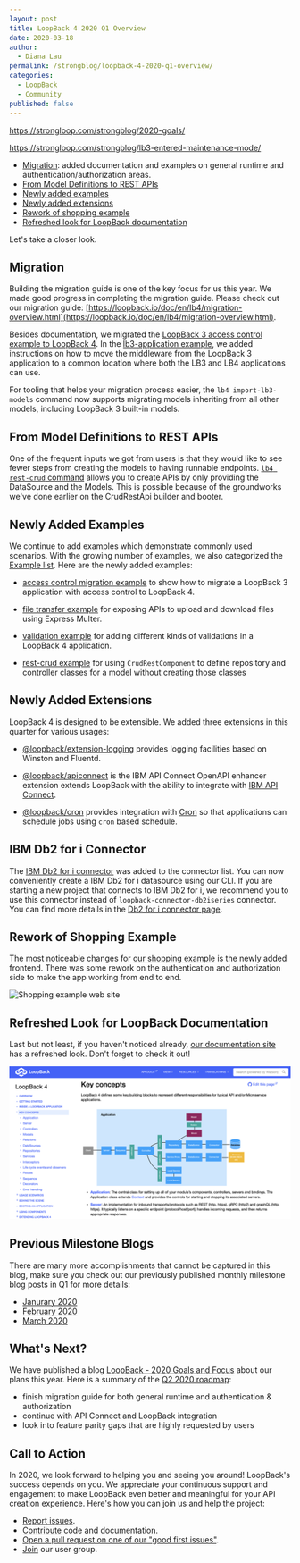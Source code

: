 ```yaml
---
layout: post
title: LoopBack 4 2020 Q1 Overview
date: 2020-03-18
author:
  - Diana Lau
permalink: /strongblog/loopback-4-2020-q1-overview/
categories:
  - LoopBack
  - Community
published: false
---
```


https://strongloop.com/strongblog/2020-goals/

https://strongloop.com/strongblog/lb3-entered-maintenance-mode/

- [Migration](#migration): added documentation and examples on general runtime and authentication/authorization areas.
- [From Model Definitions to REST APIs](#from-model-definitions-to-rest-apis)
- [Newly added examples](#newly-added-examples)
- [Newly added extensions](#newly-added-extensions)
- [Rework of shopping example](#rework-of-shopping-example)
- [Refreshed look for LoopBack documentation](#refreshed-look-for-loopback-documentation)

Let's take a closer look.
<!--more-->

## Migration

Building the migration guide is one of the key focus for us this year. We made good progress in completing the migration guide. Please check out our migration guide: [https://loopback.io/doc/en/lb4/migration-overview.html](https://loopback.io/doc/en/lb4/migration-overview.html). 

Besides documentation, we migrated the [LoopBack 3 access control example to LoopBack 4](https://github.com/strongloop/loopback-next/tree/master/examples/access-control-migration). In the [lb3-application example](https://github.com/strongloop/loopback-next/tree/master/examples/lb3-application), we added instructions on how to move the middleware from the LoopBack 3 application to a common location where both the LB3 and LB4 applications can use.

For tooling that helps your migration process easier, the `lb4 import-lb3-models` command now supports migrating models inheriting from all other models, including LoopBack 3 built-in models.

## From Model Definitions to REST APIs

One of the frequent inputs we got from users is that they would like to see fewer steps from creating the models to having runnable endpoints.
[`lb4 rest-crud` command](https://loopback.io/doc/en/lb4/Rest-Crud-generator.html) allows you to create APIs by only providing the DataSource and the Models. This is possible because of the groundworks we've done earlier on the CrudRestApi builder and booter.

## Newly Added Examples

We continue to add examples which demonstrate commonly used scenarios. With the growing number of examples, we also categorized the [Example list](https://loopback.io/doc/en/lb4/Examples.html). Here are the newly added examples:

- [access control migration example](https://github.com/strongloop/loopback-next/blob/master/examples/access-control-migration) to show how to migrate a LoopBack 3 application with access control to LoopBack 4.

- [file transfer example](https://github.com/strongloop/loopback-next/tree/master/examples/file-transfer) for exposing APIs to upload and download files using Express Multer.

- [validation example](https://github.com/strongloop/loopback-next/tree/master/examples/validation-app) for adding different kinds of validations in a LoopBack 4 application.

- [rest-crud example](https://github.com/strongloop/loopback-next/tree/master/examples/rest-crud) for using `CrudRestComponent` to define repository and controller classes for a model without creating those classes

## Newly Added Extensions

LoopBack 4 is designed to be extensible. We added three extensions in this quarter for various usages: 

- [@loopback/extension-logging](https://github.com/strongloop/loopback-next/blob/master/extensions/logging) provides logging facilities based on Winston and Fluentd.

- [@loopback/apiconnect](https://github.com/strongloop/loopback-next/tree/master/extensions/apiconnect) is the IBM API Connect OpenAPI enhancer  extension extends LoopBack with the ability to integrate with [IBM API Connect](https://www.ibm.com/cloud/api-connect). 

- [@loopback/cron](https://github.com/strongloop/loopback-next/tree/master/extensions/cron) provides integration with [Cron](https://github.com/kelektiv/node-cron) so that applications can schedule jobs using `cron` based schedule.

## IBM Db2 for i Connector

The [IBM Db2 for i connector](https://github.com/strongloop/loopback-connector-ibmi) was added to the connector list. You can now conveniently create a IBM Db2 for i datasource using our CLI. If you are starting a new project that connects to IBM Db2 for i, we recommend you to use this connector instead of `loopback-connector-db2iseries` connector.  You can find more details in the [Db2 for i connector page](https://loopback.io/doc/en/lb4/DB2-for-i-connector.html).

## Rework of Shopping Example

The most noticeable changes for [our shopping example](https://github.com/strongloop/loopback4-example-shopping) is the newly added frontend. There was some rework on the authentication and authorization side to make the app working from end to end.

![Shopping example web site](https://raw.githubusercontent.com/strongloop/loopback4-example-shopping/master/shoppy.png)

## Refreshed Look for LoopBack Documentation

Last but not least, if you haven't noticed already, [our documentation site](https://loopback.io/doc/en/lb4/) has a refreshed look. Don't forget to check it out!

![LoopBack documentation site](../blog-assets/2020/03/new-docs-site.png)

## Previous Milestone Blogs

There are many more accomplishments that cannot be captured in this blog, make sure you check out our previously published monthly milestone blog posts in Q1 for more details:
- [Janurary 2020](https://strongloop.com/strongblog/january-2020-milestone/)
- [February 2020](https://strongloop.com/strongblog/february-2020-milestone/)
- [March 2020](https://strongloop.com/strongblog/march-2020-milestone/)

## What's Next?

We have published a blog [LoopBack - 2020 Goals and Focus](https://strongloop.com/strongblog/2020-goals/) about our plans this year. Here is a summary of the [Q2 2020 roadmap](https://github.com/strongloop/loopback-next/blob/master/docs/ROADMAP.md#q2-2020-roadmap): 
- finish migration guide for both general runtime and authentication & authorization
- continue with API Connect and LoopBack integration
- look into feature parity gaps that are highly requested by users


## Call to Action

In 2020, we look forward to helping you and seeing you around! LoopBack's success depends on you. We appreciate your continuous support and engagement to make LoopBack even better and meaningful for your API creation experience. Here's how you can join us and help the project:

- [Report issues](https://github.com/strongloop/loopback-next/issues).
- [Contribute](https://github.com/strongloop/loopback-next/blob/master/docs/CONTRIBUTING.md) code and documentation.
- [Open a pull request on one of our "good first issues"](https://github.com/strongloop/loopback-next/labels/good%20first%20issue).
- [Join](https://github.com/strongloop/loopback-next/issues/110) our user group.
